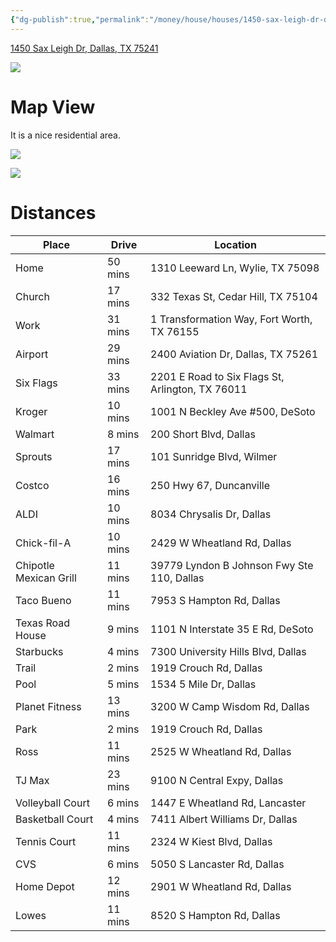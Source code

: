 ```yaml
---
{"dg-publish":true,"permalink":"/money/house/houses/1450-sax-leigh-dr-dallas-tx-75241/","tags":["homes2023"],"created":"Jun 17, 2023, 8:24 PM"}
---
```



[1450 Sax Leigh Dr, Dallas, TX 75241](https://www.zillow.com/homedetails/1450-Sax-Leigh-Dr-Dallas-TX-75241/80219618_zpid/?utm_source=email&utm_medium=email&utm_campaign=emo-SendToFriendHDP-image&rtoken=738da70f-e768-49c1-b720-e326f8071bc9~X1-ZUrg8jyg9x8fex_2uji6)

![](https://photos.zillowstatic.com/fp/07cc1e5e4caf815c12e3461bda495e22-cc_ft_1536.webp)

# Map View

It is a nice residential area.

![](https://i.imgur.com/VLKTaIG.png)

![](https://i.imgur.com/dlJ5Zbg.png)

# Distances

| Place                  | Drive   | Location                                         |
|------------------------|---------|--------------------------------------------------|
| Home                   | 50 mins | 1310 Leeward Ln, Wylie, TX 75098                 |
| Church                 | 17 mins | 332 Texas St, Cedar Hill, TX 75104               |
| Work                   | 31 mins | 1 Transformation Way, Fort Worth, TX 76155       |
| Airport                | 29 mins | 2400 Aviation Dr, Dallas, TX 75261               |
| Six Flags              | 33 mins | 2201 E Road to Six Flags St, Arlington, TX 76011 |
| Kroger                 | 10 mins | 1001 N Beckley Ave #500, DeSoto                  |
| Walmart                | 8 mins  | 200 Short Blvd, Dallas                           |
| Sprouts                | 17 mins | 101 Sunridge Blvd, Wilmer                        |
| Costco                 | 16 mins | 250 Hwy 67, Duncanville                          |
| ALDI                   | 10 mins | 8034 Chrysalis Dr, Dallas                        |
| Chick-fil-A            | 10 mins | 2429 W Wheatland Rd, Dallas                      |
| Chipotle Mexican Grill | 11 mins | 39779 Lyndon B Johnson Fwy Ste 110, Dallas       |
| Taco Bueno             | 11 mins | 7953 S Hampton Rd, Dallas                        |
| Texas Road House       | 9 mins  | 1101 N Interstate 35 E Rd, DeSoto                |
| Starbucks              | 4 mins  | 7300 University Hills Blvd, Dallas               |
| Trail                  | 2 mins  | 1919 Crouch Rd, Dallas                           |
| Pool                   | 5 mins  | 1534 5 Mile Dr, Dallas                           |
| Planet Fitness         | 13 mins | 3200 W Camp Wisdom Rd, Dallas                    |
| Park                   | 2 mins  | 1919 Crouch Rd, Dallas                           |
| Ross                   | 11 mins | 2525 W Wheatland Rd, Dallas                      |
| TJ Max                 | 23 mins | 9100 N Central Expy, Dallas                      |
| Volleyball Court       | 6 mins  | 1447 E Wheatland Rd, Lancaster                   |
| Basketball Court       | 4 mins  | 7411 Albert Williams Dr, Dallas                  |
| Tennis Court           | 11 mins | 2324 W Kiest Blvd, Dallas                        |
| CVS                    | 6 mins  | 5050 S Lancaster Rd, Dallas                      |
| Home Depot             | 12 mins | 2901 W Wheatland Rd, Dallas                      |
| Lowes                  | 11 mins | 8520 S Hampton Rd, Dallas                        |
